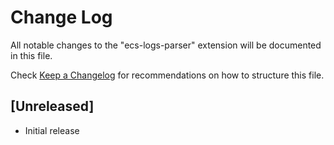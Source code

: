 # Change Log

All notable changes to the "ecs-logs-parser" extension will be documented in this file.

Check [Keep a Changelog](http://keepachangelog.com/) for recommendations on how to structure this file.

## [Unreleased]

- Initial release